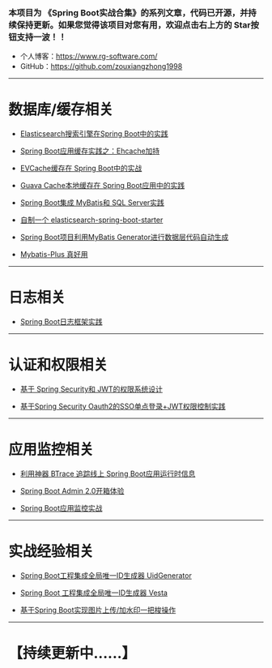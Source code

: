 ### 本项目为 《Spring Boot实战合集》的系列文章，代码已开源，并持续保持更新。如果您觉得该项目对您有用，欢迎点击右上方的 Star按钮支持一波！！

- 个人博客：https://www.rg-software.com/
- GitHub：https://github.com/zouxiangzhong1998

---

# 数据库/缓存相关

- [Elasticsearch搜索引擎在Spring Boot中的实践](https://github.com/zouxiangzhong1998/Spring-Boot-In-Action/tree/master/springboot_es_demo)

- [Spring Boot应用缓存实践之：Ehcache加持](https://github.com/zouxiangzhong1998/Spring-Boot-In-Action/tree/master/springbt_ehcache)

- [EVCache缓存在 Spring Boot中的实战](https://github.com/zouxiangzhong1998/Spring-Boot-In-Action/tree/master/springbt_evcache)

- [Guava Cache本地缓存在 Spring Boot应用中的实践](https://github.com/zouxiangzhong1998/Spring-Boot-In-Action/tree/master/springbt_guava_cache)

- [Spring Boot集成 MyBatis和 SQL Server实践](https://github.com/zouxiangzhong1998/Spring-Boot-In-Action/tree/master/springbt_mybatis_sqlserver)

- [自制一个 elasticsearch-spring-boot-starter](https://www.rg-software.com/2019/12/07/elasticsearch-spring-boot-starter/)

- [Spring Boot项目利用MyBatis Generator进行数据层代码自动生成](https://www.rg-software.com/2019/12/14/mybatis-generator/)

- [Mybatis-Plus 真好用](https://www.rg-software.com/2019/12/21/springbt-mybatis-plus/)

---

# 日志相关

- [Spring Boot日志框架实践](https://www.rg-software.com/2019/12/28/SpringBootLog/)

---

# 认证和权限相关

- [基于 Spring Security和 JWT的权限系统设计](https://github.com/zouxiangzhong1998/Spring-Boot-In-Action/tree/master/springbt_security_jwt)

- [基于Spring Security Oauth2的SSO单点登录+JWT权限控制实践](https://github.com/zouxiangzhong1998/Spring-Boot-In-Action/tree/master/springbt_sso_jwt)

---

# 应用监控相关

- [利用神器 BTrace 追踪线上 Spring Boot应用运行时信息](https://www.rg-software.com/2020/01/04/springbt-btrace/)

- [Spring Boot Admin 2.0开箱体验](https://github.com/zouxiangzhong1998/Spring-Boot-In-Action/tree/master/spring_boot_admin2.0_demo)

- [Spring Boot应用监控实战](https://github.com/zouxiangzhong1998/Spring-Boot-In-Action/tree/master/springbt_admin_server)

---

# 实战经验相关

- [Spring Boot工程集成全局唯一ID生成器 UidGenerator](https://github.com/zouxiangzhong1998/Spring-Boot-In-Action/tree/master/springbt_uid_generator)

- [Spring Boot 工程集成全局唯一ID生成器 Vesta](https://github.com/zouxiangzhong1998/Spring-Boot-In-Action/tree/master/springbt_vesta)

- [基于Spring Boot实现图片上传/加水印一把梭操作](https://github.com/zouxiangzhong1998/Spring-Boot-In-Action/tree/master/springbt_watermark)

---

# 【持续更新中......】



